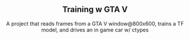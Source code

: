 <p align="center">
    <h2 align="center">Training w GTA V <Style="max-width:100%;"></h2>
</p>

<p align="center"> A project that reads frames from a GTA V window@800x600, trains a TF model, and drives an in game car w/ ctypes</p>
